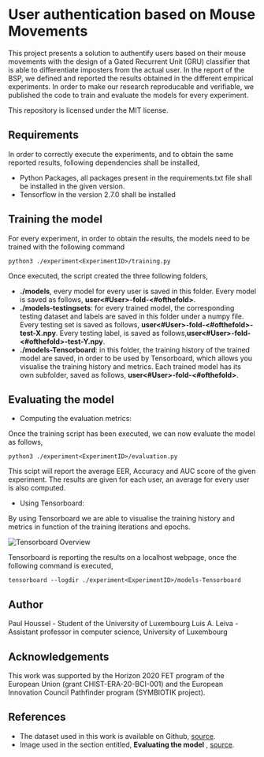 # User authentication based on Mouse Movements  
This project presents a solution to authentify users based on their mouse movements with the design of a 
Gated Recurrent Unit (GRU) classifier that is able to differentiate imposters from the actual user. 
In the report of the BSP, we defined and reported the results obtained in the different empirical experiments. In order to make our research reproducable and verifiable, we published the code to train and evaluate the models for every experiment. 

This repository is licensed under the MIT license.
## Requirements
In order to correctly execute the experiments, and to obtain the same reported results, following dependencies shall be installed,

- Python Packages, all packages present in the requirements.txt file shall be installed in the given version.
- Tensorflow in the version 2.7.0 shall be installed

## Training the model
For every experiment, in order to obtain the results, the models need to be trained with the following command

```python3 ./experiment<ExperimentID>/training.py```

Once executed, the script created the three following folders,
- **./models**, every model for every user is saved in this folder. Every model is saved as follows, **user<#User>-fold-<#ofthefold>**.
- **./models-testingsets**: for every trained model, the corresponding testing dataset and labels are saved in this folder under a numpy file. Every testing set is saved as follows, **user<#User>-fold-<#ofthefold>-test-X.npy**. Every testing label, is saved as follows,**user<#User>-fold-<#ofthefold>-test-Y.npy**.
- **./models-Tensorboard**: in this folder, the training history of the trained model are saved, in order to be used by Tensorboard, which allows you visualise the training history and metrics. Each trained model has its own subfolder, saved as follows, **user<#User>-fold-<#ofthefold>**.
## Evaluating the model

- Computing the evaluation metrics: 

Once the training script has been executed, we can now evaluate the model as follows, 

```python3 ./experiment<ExperimentID>/evaluation.py```

This scipt will report the average EER, Accuracy and AUC score of the given experiment. The results are given for each user, an average for every user is also computed. 

- Using Tensorboard:

By using Tensorboard we are able to visualise the training history and metrics in function of the training iterations and epochs. 

![Tensorboard Overview](https://user-images.githubusercontent.com/29337128/170961001-958d7f43-f5b3-4312-8926-889b91a4131d.png)



Tensorboard is reporting the results on a localhost webpage, once the following command is executed,

```tensorboard --logdir ./experiment<ExperimentID>/models-Tensorboard```

## Author

Paul Houssel - Student of the University of Luxembourg
Luis A. Leiva - Assistant professor in computer science, University of Luxembourg

## Acknowledgements 

This work was supported by the Horizon 2020 FET program of the European Union (grant CHIST-ERA-20-BCI-001) and the European Innovation Council Pathfinder program (SYMBIOTIK project).

## References

- The dataset used in this work is available on Github, [source](https://github.com/balabit/Mouse-Dynamics-Challenge).
- Image used in the section entitled, **Evaluating the model** , [source](https://www.tensorflow.org/tensorboard).
